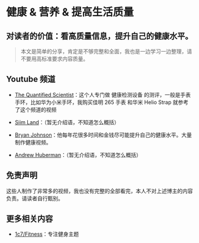 # 健康 & 营养 & 提高生活质量

## 对读者的价值：看高质量信息，提升自己的健康水平。
> 本文是简单的分享，肯定是不够完整和全面，我也是一边学习一边整理，请不要用高标准要求内容质量。

## Youtube 频道
- [The Quantified Scientist](https://www.youtube.com/@TheQuantifiedScientist)：这个人专门做 健康检测设备 的测评，一般是手表手环，比如华为小米手环，我购买佳明 265 手表 和华米 Helio Strap 就参考了这个频道的视频

- [Siim Land](https://www.youtube.com/@SiimLand)：（暂无介绍语，不知道怎么概括）

- [Bryan Johnson](https://www.youtube.com/@BryanJohnson)：他每年花很多时间和金钱尽可能提升自己的健康水平。大量制作健康视频。

- [Andrew Huberman](https://www.youtube.com/@hubermanlab)：（暂无介绍语，不知道怎么概括）

## 免责声明
这些人制作了非常多的视频，我也没有完整的全部看完，本人不对上述博主的内容负责。请读者自行甄别。

## 更多相关内容
- [1c7/Fitness](https://github.com/1c7/Fitness)：专注健身主题


<!-- 
健康学习到150岁 - 人体系统调优不完全指南
https://github.com/zijie0/HumanSystemOptimization

评价：文字太多，降低了实用性。不想看那么多字。

 -->

